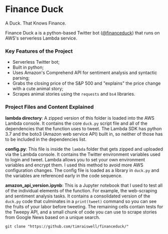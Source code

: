 # Finance Duck
 A Duck. That Knows Finance. 
 
Finance Duck a is a python-based Twitter bot ([@financeduck](https://twitter.com/FinanceDuck)) that runs on AWS's serverless Lambda service. 

### Key Features of the Project
* Serverless Twitter bot;
* Built in python;
* Uses Amazon's Comprehend API for sentiment analysis and syntactic parsing;
* Grabs the closing price of the S&P 500 and "explains" the price change with a cute animal story;
* Scrapes animal stories using the `requests` and `bs4` libraries.

### Project Files and Content Explained

**lambda directory**: A zipped version of this folder is loaded into the AWS Lambda console. It contains the core `duck.py` script file and all of the dependencies that the function uses to tweet. The Lambda SDK has python 3.7 and the boto3 (Amazon web service API) built in, so neither of those has to be included in the dependencies list. 

**config.py**: This file is inside the `lambda` folder that gets zipped and uploaded via the Lambda console. It contains the Twitter environment variables used to login and tweet. Lambda allows you to set your own environment variables and encrypt them. I used this method to avoid more AWS configuration changes. The config file is loaded as a library in `duck.py` and the variables are referenced early in the code sequence. 

**amazon_api_version.ipynb**: This is a Jupyter notebook that I used to test all of the individual elements of the function. For example, the web-scraping and sentiment analysis tasks. It contains a consolidated version of the `duck.py` code that culminates in a `print(tweet)` command so you can see the fruits of your labor before tweeting. The remaining cells contain tests for the Tweepy API, and a small chunk of code you can use to scrape stories from Google News based on a unique search. 
 
 `git clone "https://github.com/timraiswell/financeduck/"`
